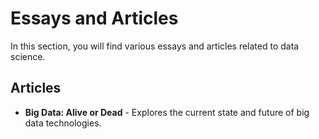 # Essays and Articles

In this section, you will find various essays and articles related to data science.

## Articles

- **Big Data: Alive or Dead** - Explores the current state and future of big data technologies.
